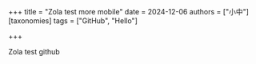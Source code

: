 +++
title = "Zola test more mobile"
date = 2024-12-06
authors = ["小中"]
[taxonomies]
tags = ["GitHub", "Hello"]

+++

Zola test github
